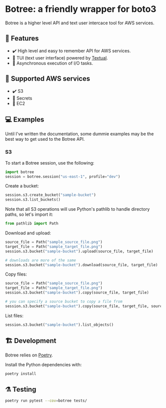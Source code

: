 # Botree: a friendly wrapper for boto3

Botree is a higher level API and text user intercace tool for AWS services.

## 🧠 Features

- ✔️ High level and easy to remember API for AWS services.
- 🔨 TUI (text user interface) powered by [Textual](https://github.com/willmcgugan/textual).
- 🔨 Asynchronous execution of I/O tasks.

## 🧰 Supported AWS services

- ✔️ S3
- 🔨 Secrets
- 🔨 EC2

## 💻 Examples

Until I've written the documentation, some dummie examples may be the best way to get used to the Botree API.

### S3

To start a Botree session, use the following:

```Python
import botree
session = botree.session("us-east-1", profile="dev")
```

Create a bucket:

```Python
session.s3.create_bucket("sample-bucket")
session.s3.list_buckets()
```

Note that all S3 operations will use Python's pathlib to handle directory paths, so let's import it:

```python
from pathlib import Path
```

Download and upload:

```Python
source_file = Path("sample_source_file.png")
target_file = Path("sample_target_file.png")
session.s3.bucket("sample-bucket").upload(source_file, target_file)

# downloads are more of the same
session.s3.bucket("sample-bucket").download(source_file, target_file)
```

Copy files:

```python
source_file = Path("sample_source_file.png")
target_file = Path("sample_target_file.png")
session.s3.bucket("sample-bucket").copy(source_file, target_file)

# you can specify a source bucket to copy a file from
session.s3.bucket("sample-bucket").copy(source_file, target_file, source_bucket="other-bucket")
```

List files:

```python
session.s3.bucket("sample-bucket").list_objects()
```

## 🏗️ Development

Botree relies on [Poetry](https://github.com/python-poetry/poetry).

Install the Python dependencies with:

```bash
poetry install
```

## ⚗️ Testing

```bash
poetry run pytest --cov=botree tests/
```
